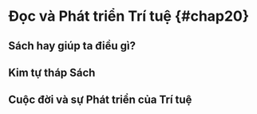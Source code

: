 
# Đọc và Phát triển Trí tuệ {#chap20}

## Sách hay giúp ta điều gì?

## Kim tự tháp Sách

## Cuộc đời và sự Phát triển của Trí tuệ

